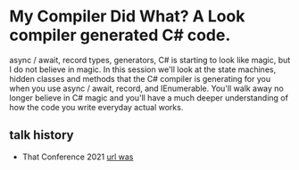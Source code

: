 # My Compiler Did What? A Look compiler generated C# code.

async / await, record types, generators, C# is starting to look like magic, but I do not believe in magic. In this session we'll look at the state machines, hidden classes and methods that the C# compiler is generating for you when you use async / await, record, and IEnumerable. You'll walk away no longer believe in C# magic and you'll have a much deeper understanding of how the code you write everyday actual works.

## talk history
* That Conference 2021 [url was](https://that.us/activities/o1SUEA0edWoBQRJg1KX3)